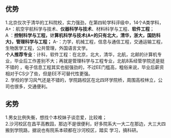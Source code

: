 ## 优势  
1.北京仅次于清华的工科院校，实力强劲，在第四轮学科评级中，14个A类学科，  
A+：航空宇航科学与技术、**仪器科学与技术**、材料科学与工程、**软件工程**；  
A ：**控制科学与工程，计算机科学与技术(A+的只有北大，清华，浙大，国防科大)，管理科学与工程；**
A-：力学，机械工程，信息与通信工程，交通运输工程，生物医学工程，公共管理，外国语言文学。  
**个人推荐专业**：计科，软件工程：在北京，北大，清华，北航，北邮的计算机专业，毕业后工作差别不大；再就是管理科学与工程专业，北航8系经管学院还是挺不错的 ，电子信息工程其实也挺强劲的，不过EE门槛高，粗俗来说，毕业后薪资相对于CS少了些，但是EE不可替代性更强。                                                
2. 学校的学习风气还是不错的，学院路校区在北四环学院桥，周围高校林立，公司也很多，交通便利。
## 劣势
1.男女比例失衡，想找个本校妹子谈恋爱，比较难；  
2.沙河校区在昌平高教园，那边不是很便利，好多院系大一大二在那边，大三大四搬到学院路，据说也有院系本硕都在沙河校区，踏实  学习，搞科研。         
